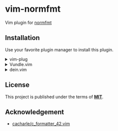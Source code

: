 # vim-normfmt
Vim plugin for [normfmt](https://github.com/solareenlo/normfmt)



## Installation
Use your favorite plugin manager to install this plugin.

<details>
<summary>vim-plug</summary>
1. Install [vim-plug](https://github.com/junegunn/vim-plug), according to its instructions.
1. Add the following text to your `.vimrc`.
    ```vim
    call plug#begin()
      Plug 'solareenlo/vim-normfmt'
    call plug#end()
    ```
1. Restart Vim, and run the `:PlugInstall` statement to install your plugins.
</details>

<details>
<summary>Vundle.vim</summary>
1. Install [Vundle.vim](https://github.com/VundleVim/Vundle.vim).vim, according to its instructions.
1. Add the following text to your `.vimrc`.
    ```vim
    call vundle#begin()
      Plugin 'solareenlo/vim-normfmt'
    call vundle#end()
    ```
1. Restart Vim, and run the `:PluginInstall` statement to install your plugins.
</details>

<details>
<summary>dein.vim</summary>
1. Install [dein.vim](https://github.com/Shougo/dein.vim), according to its instructions.
1. Add the following text to your `.vimrc`.
    ```vim
    call dein#begin()
      call dein#add('solareenlo/vim-normfmt')
    call dein#end()
    ```
1. Restart Vim, and run the `:call dein#install()` statement to install your plugins.
</details>



## License
This project is published under the terms of **[MIT](LICENSE)**.



## Acknowledgement
- [cacharle/c_formatter_42.vim](https://github.com/cacharle/c_formatter_42.vim)
